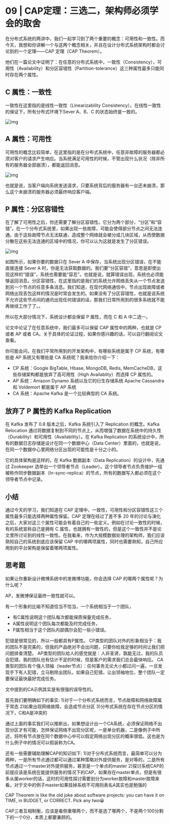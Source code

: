 # 09 | CAP定理：三选二，架构师必须学会的取舍

在分布式系统的两讲中，我们一起学习到了两个重要的概念：可用性和一致性。而今天，我想和你讲解一个与这两个概念相关，并且在设计分布式系统架构时都会讨论到的一个定理——CAP 定理（CAP Theorem）。

他们在一篇论文中证明了：在任意的分布式系统中，一致性（Consistency），可用性（Availability）和分区容错性（Partition-tolerance）这三种属性最多只能同时存在两个属性。

## C 属性：一致性

一致性在这里指的是线性一致性（Linearizability Consistency）。在线性一致性的保证下，所有分布式环境下Sever A、B、C 的状态始终是一致的。

![img](https://static001.geekbang.org/resource/image/17/41/17a4df9ff551c932bf60ca459fe3b641.jpg)

## A 属性：可用性

可用性的概念比较简单，在这里指的是在分布式系统中，任意非故障的服务器都必须对客户的请求产生响应。当系统满足可用性的时候，不管出现什么状况（除非所有的服务器全部崩溃），都能返回消息。

![img](https://static001.geekbang.org/resource/image/a2/80/a22d6b3032f045565b952076f5f1ce80.jpg)

也就是说，当客户端向系统发送请求，只要系统背后的服务器有一台还未崩溃，那么这个未崩溃的服务器必须最终响应客户端。

## P 属性：分区容错性

在了解了可用性之后，你还需要了解分区容错性。它分为两个部分，“分区”和“容错”。在一个分布式系统里，如果出现一些故障，可能会使得部分节点之间无法连通。由于这些故障节点无法联通，造成整个网络就会被分成几块区域，从而使数据分散在这些无法连通的区域中的情况，你可以认为这就是发生了分区错误。

![img](https://static001.geekbang.org/resource/image/59/d4/59b52bb37de477286a70c355fe0fe1d4.jpg)

如图所示，如果你要的数据只在 Sever A 中保存，当系统出现分区错误，在不能直接连接 Sever A 时，你是无法获取数据的。我们要“分区容错”，意思是即使出现这样的“错误”，系统也需要能“容忍”。也就是说，就算错误出现，系统也必须能够返回消息。分区容错性，在这里指的是我们的系统允许网络丢失从一个节点发送到另一个节点的任意多条消息。我们知道，在现代网络通信中，节点出现故障或者网络出现丢包这样的情况是时常会发生的。如果没有了分区容错性，也就是说系统不允许这些节点间的通讯出现任何错误的话，那我们日常所用到的很多系统就不能再继续工作了了。。

所以在大部分情况下，系统设计都会保留 P 属性，而在 C 和 A 中二选一。

论文中论证了在任意系统中，我们最多可以保留 CAP 属性中的两种，也就是 CP 或者 AP 或者 CA。关于具体的论证过程，如果你感兴趣的话，可以自行翻阅论文查看。

你可能会问，在我们平常所用到的开发架构中，有哪些系统是属于 CP 系统，有哪些是 AP 系统又有哪些是 CA 系统呢？我来给你介绍一下：

- CP 系统：Google BigTable, Hbase, MongoDB, Redis, MemCacheDB，这些存储架构都是放弃了高可用性（High Availablity）而选择 CP 属性的。
- AP 系统：Amazon Dynamo 系统以及它的衍生存储系统 Apache Cassandra 和 Voldemort 都是属于 AP 系统
- CA 系统：Apache Kafka 是一个比较典型的 CA 系统。

## 放弃了 P 属性的 Kafka Replication

在 Kafka 发布了 0.8 版本之后，Kafka 系统引入了 Replication 的概念。Kafka Relocation 通过将数据复制到不同的节点上，从而增强了数据在系统中的持久性（Durability）和可用性（Availability）。在 Kafka Replication 的系统设计中，所有的数据日志存储是设计在同一个数据中心（Data Center）里面的，也就是说，在同一个数据中心里网络分区出现的可能性是十分之小的。

它的具体架构是这样的，在 Kafka 数据副本（Data Replication）的设计中，先通过 Zookeeper 选举出一个领导者节点（Leader）。这个领导者节点负责维护一组被称作同步数据副本（In-sync-replica）的节点，所有的数据写入都必须在这个领导者节点中记录。

## 小结

通过今天的学习，我们知道在 CAP 定理中，一致性，可用性和分区容错性这三个属性最多只能选择两种属性保留。CAP 定理在经过了差不多 20 年的讨论与演化之后，大家对这三个属性可能会有着自己的一些定义。例如在讨论一致性的时候，有的系统宣称自己是拥有 C 属性，也就拥有一致性的，但是这个一致性并不是论文里所讨论到的线性一致性。在我看来，作为大规模数据处理的架构师，我们应该熟知自己的系统到底应该保留 CAP 中的哪两项属性，同时也需要熟知，自己所应用到的平台架构是保留着哪两项属性。

## 思考题

如果让你重新设计微博系统中的发微博功能，你会选择 CAP 的哪两个属性呢？为什么呢？

AP，发微博保证最终一致性就可以。



有一个形象的比喻不知道恰当不恰当，一个系统相当于一个团队，

- 有C属性说明这个团队每次都能保质保量完成任务，
- A属性说明这个团队每次都能及时完成任务，
- P属性相当于这个团队内部偶尔会犯一些小错误。

犯错是很常见的，所以一般都具有P属性。
CP类型的团队对外的形象相当于：我的团队不是完美的，但我的产品绝对不会出问题，只要你给我足够的时间让我们把问题排查清楚。
AP类型的团队给人的感觉就是：人非圣贤，孰能无过，我的队员会犯错，我的团队也有估计不足的时候，但是客户的需求我们总会最快响应。
CA类型的团队有个强人领袖（leader节点）：任何事务无论大小都过问一遍，一旦发现手下有人犯错，立马剔除出团队，如果自己犯错，让出领袖地位，整个团队一定要保证最快最好完成任务。



文中提到的CA示例其实是有很强的误导性的。

首先我们要明确如下的事实:
1)对于一个分布式系统而言，节点故障和网络故障属于常态
2)如果出现网络故障，会造成节点分区
3)分布式系统在存在节点分区的情况下，C和A是冲突的

通过上面的事实我们可以推断出，如果想设计出一个CA系统，必须保证网络不出现分区才有可能，怎样保证网络不出现分区呢，一是单台机器，二是像例子中所述，将所有节点放在同个数据中心中可以假定网络出现分区的概率很低。这也是为什么例子中的情况可以假装称为CA。

还有一些需要辅助理解CAP的知识如下:
1)对于分布式系统而言，最简单可以分为两种，一是所有节点通过都可以通过某种策略对外提供服务，是对等的，二是所有节点通过一个master对外提供服务，甚至是一个单点的master
2)探讨系统CAP的前提应该是系统在能提供服务的情况下的CAP，如果存在master单点，但是有很多从属worker的话，这时的可用性探讨需要划分为worker故障和master故障来看。对于文中的例子master如果挂掉系统不可用则表名A其实也是勉强的

CAP Theorem is like the old joke about software projects: you can have it on TIME, in BUDGET, or CORRECT. Pick any two😀

CAP三者互相制衡，应该是看侧重哪两个，而不是选了哪两个，不是两个100分剩下的一个0分，本质上都要兼顾的。